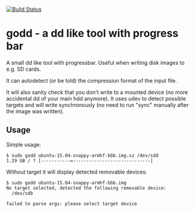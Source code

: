 [![Build Status][travis-image]][travis-url]
# godd - a dd like tool with progress bar

A small dd like tool with progressbar. Useful when writing disk images to 
e.g. SD cards.

It can autodetect (or be told) the compression format of the input file.

It will also sanity check that you don't write to a mounted device
(no more accidental dd of your main hdd anymore). It uses udev to
detect possible targets and will write synchronously (no need to run
"sync" manually after the image was written).

## Usage

Simple usage:
```
$ sudo godd ubuntu-15.04-snappy-armhf-bbb.img.xz /dev/sdd
1.29 GB / ? [-----------=-----------------------------]
```

Without target it will display detected removable devices:
```
$ sudo godd ubuntu-15.04-snappy-armhf-bbb.img
No target selected, detected the following removable device:
  /dev/sdb

failed to parse args: please select target device
```

[travis-image]: https://travis-ci.org/mvo5/godd.svg?branch=master
[travis-url]: https://travis-ci.org/mvo5/godd.svg?branch=master
